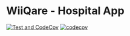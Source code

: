 # WiiQare - Hospital App

[![Test and CodeCov](https://github.com/WiiQare/hospital-frontend/actions/workflows/test.js.yml/badge.svg)](https://github.com/WiiQare/hospital-frontend/actions/workflows/test.js.yml)
[![codecov](https://codecov.io/gh/WiiQare/hospital-frontend/branch/main/graph/badge.svg?token=H68512TR55)](https://codecov.io/gh/WiiQare/hospital-frontend)
